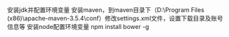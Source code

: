 
安装jdk并配置环境变量
安装maven，到maven目录下（D:\Program Files (x86)\apache-maven-3.5.4\conf）修改settings.xml文件，设置下载目录及账号信息等
安装node配置环境变量
npm install bower -g
